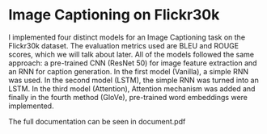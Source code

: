 # Image Captioning on Flickr30k
I implemented four distinct models for an Image Captioning task on the Flickr30k dataset. The evaluation metrics used are BLEU and ROUGE scores, which we will talk about later. All of the models followed the same approach: a pre-trained CNN (ResNet 50) for image feature extraction and an RNN for caption generation. In the first model (Vanilla), a simple RNN was used. In the second model (LSTM), the simple RNN was turned into an LSTM. In the third model (Attention), Attention mechanism was added and finally in the fourth method (GloVe), pre-trained word embeddings were implemented. 

The full documentation can be seen in document.pdf
